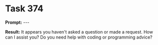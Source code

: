 # Task 374

**Prompt:** ---

**Result:**
It appears you haven't asked a question or made a request. How can I assist you? Do you need help with coding or programming advice?
